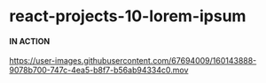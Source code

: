 
# react-projects-10-lorem-ipsum

#### IN ACTION


https://user-images.githubusercontent.com/67694009/160143888-9078b700-747c-4ea5-b8f7-b56ab94334c0.mov

